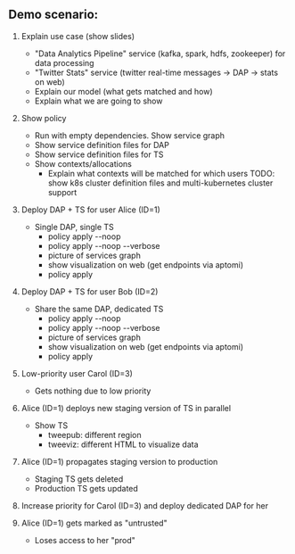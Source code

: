 ## Demo scenario:

1. Explain use case (show slides)
   - "Data Analytics Pipeline" service (kafka, spark, hdfs, zookeeper) for data processing
   - "Twitter Stats" service (twitter real-time messages -> DAP -> stats on web)
   - Explain our model (what gets matched and how)
   - Explain what we are going to show

2. Show policy
   - Run with empty dependencies. Show service graph
   - Show service definition files for DAP
   - Show service definition files for TS
   - Show contexts/allocations
     - Explain what contexts will be matched for which users
   TODO: show k8s cluster definition files and multi-kubernetes cluster support

3. Deploy DAP + TS for user Alice (ID=1)
   - Single DAP, single TS
     - policy apply --noop
     - policy apply --noop --verbose
     - picture of services graph
     - show visualization on web (get endpoints via aptomi)
     - policy apply

4. Deploy DAP + TS for user Bob (ID=2)
   - Share the same DAP, dedicated TS
     - policy apply --noop
     - policy apply --noop --verbose
     - picture of services graph
     - show visualization on web (get endpoints via aptomi)
     - policy apply

5. Low-priority user Carol (ID=3)
   - Gets nothing due to low priority

6. Alice (ID=1) deploys new staging version of TS in parallel
   - Show TS
     - tweepub: different region
     - tweeviz: different HTML to visualize data

7. Alice (ID=1) propagates staging version to production
   - Staging TS gets deleted
   - Production TS gets updated

8. Increase priority for Carol (ID=3) and deploy dedicated DAP for her

9. Alice (ID=1) gets marked as "untrusted"
   - Loses access to her "prod"
